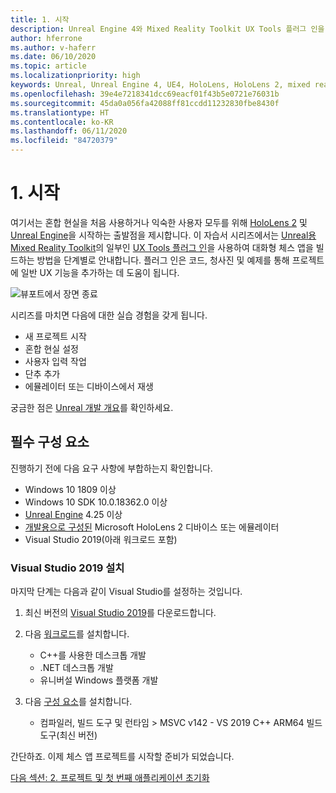 ```yaml
---
title: 1. 시작
description: Unreal Engine 4와 Mixed Reality Toolkit UX Tools 플러그 인을 사용하여 간단한 체스 앱을 만드는 자습서 시리즈 1/6부
author: hferrone
ms.author: v-haferr
ms.date: 06/10/2020
ms.topic: article
ms.localizationpriority: high
keywords: Unreal, Unreal Engine 4, UE4, HoloLens, HoloLens 2, mixed reality, 자습서, 시작, mrtk, uxt, UX Tools, 설명서
ms.openlocfilehash: 39e4e7218341dcc69eacf01f43b5e0721e76031b
ms.sourcegitcommit: 45da0a056fa42088ff81ccdd11232830fbe8430f
ms.translationtype: HT
ms.contentlocale: ko-KR
ms.lasthandoff: 06/11/2020
ms.locfileid: "84720379"
---
```

# <a name="1-getting-started"></a>1. 시작

여기서는 혼합 현실을 처음 사용하거나 익숙한 사용자 모두를 위해 [HoloLens 2](https://docs.microsoft.com/windows/mixed-reality/) 및 [Unreal Engine](https://www.unrealengine.com/en-US/)을 시작하는 출발점을 제시합니다. 이 자습서 시리즈에서는 [Unreal용 Mixed Reality Toolkit](https://github.com/microsoft/MixedRealityToolkit-Unreal)의 일부인 [UX Tools 플러그 인](https://github.com/microsoft/MixedReality-UXTools-Unreal)을 사용하여 대화형 체스 앱을 빌드하는 방법을 단계별로 안내합니다. 플러그 인은 코드, 청사진 및 예제를 통해 프로젝트에 일반 UX 기능을 추가하는 데 도움이 됩니다. 

![뷰포트에서 장면 종료](images/unreal-uxt/5-endscene.PNG)

시리즈를 마치면 다음에 대한 실습 경험을 갖게 됩니다.
* 새 프로젝트 시작
* 혼합 현실 설정
* 사용자 입력 작업
* 단추 추가
* 에뮬레이터 또는 디바이스에서 재생

궁금한 점은 [Unreal 개발 개요](https://docs.microsoft.com/windows/mixed-reality/unreal-development-overview)를 확인하세요.

## <a name="prerequisites"></a>필수 구성 요소
진행하기 전에 다음 요구 사항에 부합하는지 확인합니다.
* Windows 10 1809 이상
* Windows 10 SDK 10.0.18362.0 이상
* [Unreal Engine](https://www.unrealengine.com/en-US/get-now) 4.25 이상
* [개발용으로 구성된](using-visual-studio.md#enabling-developer-mode) Microsoft HoloLens 2 디바이스 또는 에뮬레이터
* Visual Studio 2019(아래 워크로드 포함)

### <a name="installing-visual-studio-2019"></a>Visual Studio 2019 설치
마지막 단계는 다음과 같이 Visual Studio를 설정하는 것입니다.
1. 최신 버전의 [Visual Studio 2019](https://visualstudio.microsoft.com/downloads/)를 다운로드합니다.
2. 다음 [워크로드](https://docs.microsoft.com/visualstudio/install/modify-visual-studio?view=vs-2019#modify-workloads)를 설치합니다.
    * C++를 사용한 데스크톱 개발
    * .NET 데스크톱 개발
    * 유니버설 Windows 플랫폼 개발

3. 다음 [구성 요소](https://docs.microsoft.com/visualstudio/install/modify-visual-studio?view=vs-2019#modify-individual-components)를 설치합니다.
    * 컴파일러, 빌드 도구 및 런타임 > MSVC v142 - VS 2019 C++ ARM64 빌드 도구(최신 버전)

간단하죠. 이제 체스 앱 프로젝트를 시작할 준비가 되었습니다.

[다음 섹션: 2. 프로젝트 및 첫 번째 애플리케이션 초기화](unreal-uxt-ch2.md)